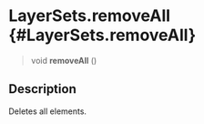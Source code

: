 LayerSets.removeAll {#LayerSets.removeAll}
===================

> void **removeAll** ()

Description
-----------

Deletes all elements.
